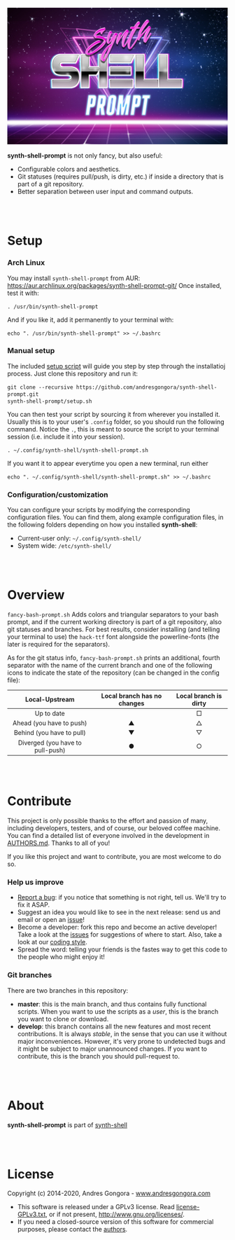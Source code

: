 ![synth-shell-prompt](doc/synth-shell-prompt.jpg)


**synth-shell-prompt** is not only fancy, but also useful:
- Configurable colors and aesthetics.
- Git statuses (requires pull/push, is dirty, etc.) if inside a directory that
  is part of a git repository.
- Better separation between user input and command outputs.



<br/><br/>



<!--------------------------------------+-------------------------------------->
#                                     Setup
<!--------------------------------------+-------------------------------------->


### Arch Linux

You may install `synth-shell-prompt` from AUR: 
https://aur.archlinux.org/packages/synth-shell-prompt-git/
Once installed, test it with:
```
. /usr/bin/synth-shell-prompt
```
And if you like it, add it permanently to your terminal with:
```
echo ". /usr/bin/synth-shell-prompt" >> ~/.bashrc
```



### Manual setup

The included [setup script](setup.sh) will guide you step by step through the
installatioj process. Just clone this repository and run it:
```
git clone --recursive https://github.com/andresgongora/synth-shell-prompt.git
synth-shell-prompt/setup.sh
```

You can then test your script by sourcing it from wherever you installed it.
Usually this is to your user's `.config` folder, so you should run the following
command. Notice the `.`, this is meant to source the script to your
terminal session (i.e. include it into your session).
```
. ~/.config/synth-shell/synth-shell-prompt.sh
```

If you want it to appear everytime you open a new terminal, run either
```
echo ". ~/.config/synth-shell/synth-shell-prompt.sh" >> ~/.bashrc
```



### Configuration/customization
You can configure your scripts by modifying the corresponding configuration
files. You can find them, along example configuration files, in the following
folders depending on how you installed **synth-shell**:

* Current-user only: `~/.config/synth-shell/`
* System wide: `/etc/synth-shell/`




<br/><br/>



<!--------------------------------------+-------------------------------------->
#                                    Overview
<!--------------------------------------+-------------------------------------->

`fancy-bash-prompt.sh` Adds colors and triangular separators to your bash 
prompt, and if the current working directory is part of a git repository, 
also git statuses and branches.
For best results, consider installing (and telling your terminal to use) 
the `hack-ttf` font alongside the powerline-fonts (the later is required for
the separators).

As for the git status info, `fancy-bash-prompt.sh` prints an additional, fourth 
separator with the name of the current branch and one of the following icons
to indicate the state of the repository (can be changed in the config file):

|          Local-Upstream          | Local branch has no changes | Local branch is dirty |
|:--------------------------------:|:---------------------------:|:---------------------:|
|            Up to date            |                             |           □           |
|     Ahead (you have to push)     |              ▲              |           △           |
|     Behind (you have to pull)    |              ▼              |           ▽           |
| Diverged (you have to pull-push) |              ●              |           ○           |




<br/><br/>



<!--------------------------------------+-------------------------------------->
#                                   Contribute
<!--------------------------------------+-------------------------------------->

This project is only possible thanks to the effort and passion of many, 
including developers, testers, and of course, our beloved coffee machine.
You can find a detailed list of everyone involved in the development
in [AUTHORS.md](AUTHORS.md). Thanks to all of you!

If you like this project and want to contribute, you are most welcome to do so.



### Help us improve

* [Report a bug](https://github.com/andresgongora/synth-shell/issues/new/choose): 
  if you notice that something is not right, tell us. We'll try to fix it ASAP.
* Suggest an idea you would like to see in the next release: send us
  and email or open an [issue](https://github.com/andresgongora/synth-shell/issues)!
* Become a developer: fork this repo and become an active developer!
  Take a look at the [issues](https://github.com/andresgongora/synth-shell/issues)
  for suggestions of where to start. Also, take a look at our 
  [coding style](coding_style.md).
* Spread the word: telling your friends is the fastes way to get this code to
  the people who might enjoy it!



### Git branches

There are two branches in this repository:

* **master**: this is the main branch, and thus contains fully functional 
  scripts. When you want to use the scripts as a _user_, 
  this is the branch you want to clone or download.
* **develop**: this branch contains all the new features and most recent 
  contributions. It is always _stable_, in the sense that you can use it
  without major inconveniences. 
  However, it's very prone to undetected bugs and it might be subject to major
  unannounced changes. If you want to contribute, this is the branch 
  you should pull-request to.



<br/><br/>



<!--------------------------------------+-------------------------------------->
#                                     About
<!--------------------------------------+-------------------------------------->

**synth-shell-prompt** is part of
[synth-shell](https://github.com/andresgongora/synth-shell)



<br/><br/>



<!--------------------------------------+-------------------------------------->
#                                    License
<!--------------------------------------+-------------------------------------->

Copyright (c) 2014-2020, Andres Gongora - www.andresgongora.com

* This software is released under a GPLv3 license.
  Read [license-GPLv3.txt](LICENSE),
  or if not present, <http://www.gnu.org/licenses/>.
* If you need a closed-source version of this software
  for commercial purposes, please contact the [authors](AUTHORS.md).

